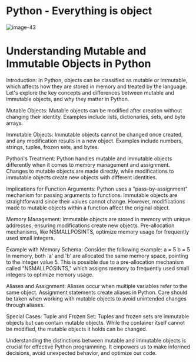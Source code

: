 # Python - Everything is object

![image-43](https://github.com/NahuelSilva28/holbertonschool-higher_level_programming/assets/104049259/4efd95d7-1bcc-4b78-8cb5-9878b5297b2a)

# Understanding Mutable and Immutable Objects in Python


Introduction:
In Python, objects can be classified as mutable or immutable, which affects how they are stored in memory and treated by the language. Let's explore the key concepts and differences between mutable and immutable objects, and why they matter in Python.

Mutable Objects:
Mutable objects can be modified after creation without changing their identity. Examples include lists, dictionaries, sets, and byte arrays.

Immutable Objects:
Immutable objects cannot be changed once created, and any modification results in a new object. Examples include numbers, strings, tuples, frozen sets, and bytes.

Python's Treatment:
Python handles mutable and immutable objects differently when it comes to memory management and assignment. Changes to mutable objects are made directly, while modifications to immutable objects create new objects with different identities.

Implications for Function Arguments:
Python uses a "pass-by-assignment" mechanism for passing arguments to functions. Immutable objects are straightforward since their values cannot change. However, modifications made to mutable objects within a function affect the original object.

Memory Management:
Immutable objects are stored in memory with unique addresses, ensuring modifications create new objects. Pre-allocation mechanisms, like NSMALLPOSINTS, optimize memory usage for frequently used small integers.

Example with Memory Schema:
Consider the following example:
a = 5
b = 5
In memory, both 'a' and 'b' are allocated the same memory space, pointing to the integer value 5. This is possible due to a pre-allocation mechanism called "NSMALLPOSINTS," which assigns memory to frequently used small integers to optimize memory usage.

Aliases and Assignment:
Aliases occur when multiple variables refer to the same object. Assignment statements create aliases in Python. Care should be taken when working with mutable objects to avoid unintended changes through aliases.

Special Cases: Tuple and Frozen Set:
Tuples and frozen sets are immutable objects but can contain mutable objects. While the container itself cannot be modified, the mutable objects it holds can be changed.

Understanding the distinctions between mutable and immutable objects is crucial for effective Python programming. It empowers us to make informed decisions, avoid unexpected behavior, and optimize our code.
